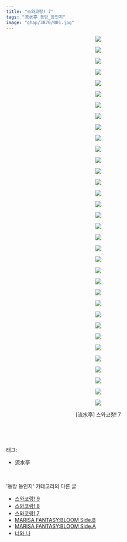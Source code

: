 ```yaml
---
title: "스와코랑! 7"
tags: "流水亭 동방_동인지"
image: "ghap/3870/001.jpg"
---
```

<div class="article">
<p style="text-align: center; clear: none; float: none;"><img src="{{ site.nasurl }}/ghap/3870/001.jpg"/></p>
<p style="text-align: center; clear: none; float: none;"><img src="{{ site.nasurl }}/ghap/3870/002.jpg"/></p>
<p style="text-align: center; clear: none; float: none;"><img src="{{ site.nasurl }}/ghap/3870/003.jpg"/></p>
<p style="text-align: center; clear: none; float: none;"><img src="{{ site.nasurl }}/ghap/3870/004.jpg"/></p>
<p style="text-align: center; clear: none; float: none;"><img src="{{ site.nasurl }}/ghap/3870/005.jpg"/></p>
<p style="text-align: center; clear: none; float: none;"><img src="{{ site.nasurl }}/ghap/3870/006.jpg"/></p>
<p style="text-align: center; clear: none; float: none;"><img src="{{ site.nasurl }}/ghap/3870/007.jpg"/></p>
<p style="text-align: center; clear: none; float: none;"><img src="{{ site.nasurl }}/ghap/3870/008.jpg"/></p>
<p style="text-align: center; clear: none; float: none;"><img src="{{ site.nasurl }}/ghap/3870/009.jpg"/></p>
<p style="text-align: center; clear: none; float: none;"><img src="{{ site.nasurl }}/ghap/3870/010.jpg"/></p>
<p style="text-align: center; clear: none; float: none;"><img src="{{ site.nasurl }}/ghap/3870/011.jpg"/></p>
<p style="text-align: center; clear: none; float: none;"><img src="{{ site.nasurl }}/ghap/3870/012.jpg"/></p>
<p style="text-align: center; clear: none; float: none;"><img src="{{ site.nasurl }}/ghap/3870/013.jpg"/></p>
<p style="text-align: center; clear: none; float: none;"><img src="{{ site.nasurl }}/ghap/3870/014.jpg"/></p>
<p style="text-align: center; clear: none; float: none;"><img src="{{ site.nasurl }}/ghap/3870/015.jpg"/></p>
<p style="text-align: center; clear: none; float: none;"><img src="{{ site.nasurl }}/ghap/3870/016.jpg"/></p>
<p style="text-align: center; clear: none; float: none;"><img src="{{ site.nasurl }}/ghap/3870/017.jpg"/></p>
<p style="text-align: center; clear: none; float: none;"><img src="{{ site.nasurl }}/ghap/3870/018.jpg"/></p>
<p style="text-align: center; clear: none; float: none;"><img src="{{ site.nasurl }}/ghap/3870/019.jpg"/></p>
<p style="text-align: center; clear: none; float: none;"><img src="{{ site.nasurl }}/ghap/3870/020.jpg"/></p>
<p style="text-align: center; clear: none; float: none;"><img src="{{ site.nasurl }}/ghap/3870/021.jpg"/></p>
<p style="text-align: center; clear: none; float: none;"><img src="{{ site.nasurl }}/ghap/3870/022.jpg"/></p>
<p style="text-align: center; clear: none; float: none;"><img src="{{ site.nasurl }}/ghap/3870/023.jpg"/></p>
<p style="text-align: center; clear: none; float: none;"><img src="{{ site.nasurl }}/ghap/3870/024.jpg"/></p>
<p style="text-align: center; clear: none; float: none;"><img src="{{ site.nasurl }}/ghap/3870/025.jpg"/></p>
<p style="text-align: center; clear: none; float: none;"><img src="{{ site.nasurl }}/ghap/3870/026.jpg"/></p>
<p style="text-align: center; clear: none; float: none;"><img src="{{ site.nasurl }}/ghap/3870/027.jpg"/></p>
<p style="text-align: center; clear: none; float: none;"><img src="{{ site.nasurl }}/ghap/3870/028.jpg"/></p>
<p style="text-align: center; clear: none; float: none;"><img src="{{ site.nasurl }}/ghap/3870/029.jpg"/></p>
<p style="text-align: center; clear: none; float: none;"><img src="{{ site.nasurl }}/ghap/3870/030.jpg"/></p>
<p style="text-align: center; clear: none; float: none;"><img src="{{ site.nasurl }}/ghap/3870/031.jpg"/></p>
<p style="text-align: center; clear: none; float: none;"><img src="{{ site.nasurl }}/ghap/3870/032.jpg"/></p>
<p style="text-align: center; clear: none; float: none;"><img src="{{ site.nasurl }}/ghap/3870/033.jpg"/></p>
<p style="text-align: center; clear: none; float: none;"><img src="{{ site.nasurl }}/ghap/3870/034.jpg"/></p>
<p style="text-align: center; clear: none; float: none;">[流水亭] 스와코랑! 7</p>
<p><br/></p>
</div><br/>
<div class="tagTrail">
<p>태그: </p>
<ul>
<li>流水亭</li>
</ul>
</div><br/>
<div class="another">
<p>'동방 동인지' 카테고리의 다른 글</p>
<ul>
<li><a href="/2017-10-19-ghap_3872">스와코랑! 9</a></li>
<li><a href="/2017-10-19-ghap_3871">스와코랑! 8</a></li>
<li><a href="/2017-10-19-ghap_3870">스와코랑! 7</a></li>
<li><a href="/2017-10-18-ghap_3869">MARISA FANTASY:BLOOM Side.B</a></li>
<li><a href="/2017-10-18-ghap_3868">MARISA FANTASY:BLOOM Side.A</a></li>
<li><a href="/2017-10-17-ghap_3867">너와 나</a></li>
</ul>
</div><br/>
<div class="cb_module cb_fluid">
<div class="cb_wrt cb_profile">
</div><!-- commentList close -->
</div><br/>
